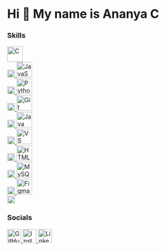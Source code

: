 Hi 👋 My name is Ananya C
=========================

### Skills

<p align="left">

<!-- C -->
<a href="https://docs.microsoft.com/en-us/cpp/?view=msvc-170" title="C" target="_blank" rel="noreferrer">
  <img src="https://raw.githubusercontent.com/danielcranney/readme-generator/main/public/icons/skills/c-colored.svg" width="36" height="36" alt="C" />
  <br><img src="https://raw.githubusercontent.com/danielcranney/readme-generator/main/public/icons/skills/c-colored.svg" width="18" height="18" alt="C Small" />
</a>

<!-- JavaScript -->
<a href="https://developer.mozilla.org/en-US/docs/Web/JavaScript" title="JavaScript" target="_blank" rel="noreferrer">
  <img src="https://raw.githubusercontent.com/danielcranney/readme-generator/main/public/icons/skills/javascript-colored.svg" width="36" height="36" alt="JavaScript" />
  <br><img src="https://raw.githubusercontent.com/danielcranney/readme-generator/main/public/icons/skills/javascript-colored.svg" width="18" height="18" alt="JavaScript Small" />
</a>

<!-- Python -->
<a href="https://www.python.org/" title="Python" target="_blank" rel="noreferrer">
  <img src="https://raw.githubusercontent.com/danielcranney/readme-generator/main/public/icons/skills/python-colored.svg" width="36" height="36" alt="Python" />
  <br><img src="https://raw.githubusercontent.com/danielcranney/readme-generator/main/public/icons/skills/python-colored.svg" width="18" height="18" alt="Python Small" />
</a>

<!-- Git -->
<a href="https://git-scm.com/" title="Git" target="_blank" rel="noreferrer">
  <img src="https://raw.githubusercontent.com/danielcranney/readme-generator/main/public/icons/skills/git-colored.svg" width="36" height="36" alt="Git" />
  <br><img src="https://raw.githubusercontent.com/danielcranney/readme-generator/main/public/icons/skills/git-colored.svg" width="18" height="18" alt="Git Small" />
</a>

<!-- Java -->
<a href="https://www.oracle.com/java/" title="Java" target="_blank" rel="noreferrer">
  <img src="https://raw.githubusercontent.com/danielcranney/readme-generator/main/public/icons/skills/java-colored.svg" width="36" height="36" alt="Java" />
  <br><img src="https://raw.githubusercontent.com/danielcranney/readme-generator/main/public/icons/skills/java-colored.svg" width="18" height="18" alt="Java Small" />
</a>

<!-- VS Code -->
<a href="https://code.visualstudio.com/" title="VS Code" target="_blank" rel="noreferrer">
  <img src="https://raw.githubusercontent.com/danielcranney/readme-generator/main/public/icons/skills/visualstudiocode.svg" width="36" height="36" alt="VS Code" />
  <br><img src="https://raw.githubusercontent.com/danielcranney/readme-generator/main/public/icons/skills/visualstudiocode.svg" width="18" height="18" alt="VS Code Small" />
</a>

<!-- HTML5 -->
<a href="https://developer.mozilla.org/en-US/docs/Glossary/HTML5" title="HTML5" target="_blank" rel="noreferrer">
  <img src="https://raw.githubusercontent.com/danielcranney/readme-generator/main/public/icons/skills/html5-colored.svg" width="36" height="36" alt="HTML5" />
  <br><img src="https://raw.githubusercontent.com/danielcranney/readme-generator/main/public/icons/skills/html5-colored.svg" width="18" height="18" alt="HTML5 Small" />
</a>

<!-- MySQL -->
<a href="https://www.mysql.com/" title="MySQL" target="_blank" rel="noreferrer">
  <img src="https://raw.githubusercontent.com/danielcranney/readme-generator/main/public/icons/skills/mysql-colored.svg" width="36" height="36" alt="MySQL" />
  <br><img src="https://raw.githubusercontent.com/danielcranney/readme-generator/main/public/icons/skills/mysql-colored.svg" width="18" height="18" alt="MySQL Small" />
</a>

<!-- Figma -->
<a href="https://www.figma.com/" title="Figma" target="_blank" rel="noreferrer">
  <img src="https://raw.githubusercontent.com/danielcranney/readme-generator/main/public/icons/skills/figma-colored.svg" width="36" height="36" alt="Figma" />
  <br><img src="https://raw.githubusercontent.com/danielcranney/readme-generator/main/public/icons/skills/figma-colored.svg" width="18" height="18" alt="Figma Small" />
</a>

</p>

### Socials

<p align="left">
  <a href="https://www.github.com/theananyac" target="_blank" rel="noreferrer">
    <img src="https://raw.githubusercontent.com/danielcranney/readme-generator/main/public/icons/socials/github.svg" width="32" height="32" alt="GitHub" />
  </a>
  <a href="http://www.instagram.com/the_ananya_c" target="_blank" rel="noreferrer">
    <img src="https://raw.githubusercontent.com/danielcranney/readme-generator/main/public/icons/socials/instagram.svg" width="32" height="32" alt="Instagram" />
  </a>
  <a href="https://www.linkedin.com/in/ananya-c-26b4ba258" target="_blank" rel="noreferrer">
    <img src="https://raw.githubusercontent.com/danielcranney/readme-generator/main/public/icons/socials/linkedin.svg" width="32" height="32" alt="LinkedIn" />
  </a>
</p>
